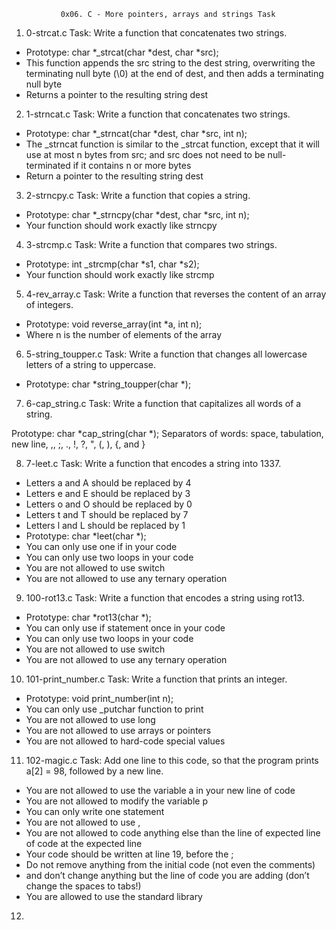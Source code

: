                0x06. C - More pointers, arrays and strings Task

1. 0-strcat.c Task: Write a function that concatenates two strings.

* Prototype: char *_strcat(char *dest, char *src);
* This function appends the src string to the dest string, overwriting the terminating null byte (\0) at the end of dest, and then adds a terminating null byte
* Returns a pointer to the resulting string dest

2. 1-strncat.c Task: Write a function that concatenates two strings.

* Prototype: char *_strncat(char *dest, char *src, int n);
* The _strncat function is similar to the _strcat function, except that
  it will use at most n bytes from src; and
  src does not need to be null-terminated if it contains n or more bytes
* Return a pointer to the resulting string dest

3.  2-strncpy.c Task: Write a function that copies a string.

* Prototype: char *_strncpy(char *dest, char *src, int n);
* Your function should work exactly like strncpy

4. 3-strcmp.c Task: Write a function that compares two strings.

* Prototype: int _strcmp(char *s1, char *s2);
* Your function should work exactly like strcmp

5. 4-rev_array.c Task: Write a function that reverses the content of an array of integers.

* Prototype: void reverse_array(int *a, int n);
* Where n is the number of elements of the array

6. 5-string_toupper.c Task: Write a function that changes all lowercase letters of a string to uppercase.

* Prototype: char *string_toupper(char *);

7. 6-cap_string.c Task: Write a function that capitalizes all words of a string.

Prototype: char *cap_string(char *);
Separators of words: space, tabulation, new line, ,, ;, ., !, ?, ", (, ), {, and }

8. 7-leet.c Task: Write a function that encodes a string into 1337.

* Letters a and A should be replaced by 4
* Letters e and E should be replaced by 3
* Letters o and O should be replaced by 0
* Letters t and T should be replaced by 7
* Letters l and L should be replaced by 1
* Prototype: char *leet(char *);
* You can only use one if in your code
* You can only use two loops in your code
* You are not allowed to use switch
* You are not allowed to use any ternary operation

9. 100-rot13.c Task: Write a function that encodes a string using rot13.

* Prototype: char *rot13(char *);
* You can only use if statement once in your code
* You can only use two loops in your code
* You are not allowed to use switch
* You are not allowed to use any ternary operation

10. 101-print_number.c Task: Write a function that prints an integer.

* Prototype: void print_number(int n);
* You can only use _putchar function to print
* You are not allowed to use long
* You are not allowed to use arrays or pointers
* You are not allowed to hard-code special values

11. 102-magic.c Task: Add one line to this code, so that the program prints a[2] = 98, followed by a new line.

* You are not allowed to use the variable a in your new line of code
* You are not allowed to modify the variable p
* You can only write one statement
* You are not allowed to use ,
* You are not allowed to code anything else than the line of expected line of code at the expected line
* Your code should be written at line 19, before the ;
* Do not remove anything from the initial code (not even the comments)
* and don’t change anything but the line of code you are adding (don’t change the spaces to tabs!)
* You are allowed to use the standard library

12.            
